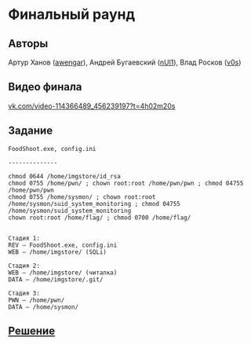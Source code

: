 ﻿# Финальный раунд

## Авторы
Артур Ханов ([awengar](https://github.com/awengar)), Андрей Бугаевский ([nUl1](https://github.com/nUl1)), Влад Росков ([v0s](https://github.com/v0s))

## Видео финала
[vk.com/video-114366489_456239197?t=4h02m20s](https://vk.com/video-114366489_456239197?t=4h02m20s)

## Задание
```
FoodShoot.exe, config.ini

--------------

chmod 0644 /home/imgstore/id_rsa
chmod 0755 /home/pwn/ ; chown root:root /home/pwn/pwn ; chmod 04755 /home/pwn/pwn
chmod 0755 /home/sysmon/ ; chown root:root /home/sysmon/suid_system_monitoring ; chmod 04755 /home/sysmon/suid_system_monitoring
chown root:root /home/flag/ ; chmod 0700 /home/flag/


Стадия 1:
REV — FoodShoot.exe, config.ini
WEB — /home/imgstore/ (SQLi)

Стадия 2:
WEB — /home/imgstore/ (читалка)
DATA — /home/imgstore/.git/

Стадия 3:
PWN — /home/pwn/
DATA — /home/sysmon/
```

## [Решение](SOLUTION.md)
